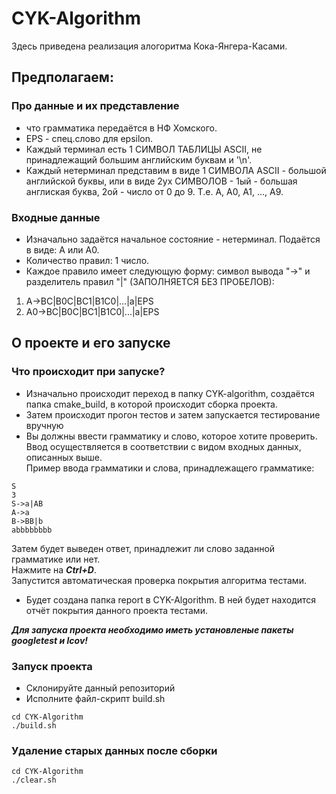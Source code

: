 # CYK-Algorithm
Здесь приведена реализация алогоритма Кока-Янгера-Касами.
## Предполагаем:
### Про данные и их представление
 - что грамматика передаётся в НФ Хомского.
 - EPS - спец.слово для epsilon.
 - Каждый терминал есть 1 СИМВОЛ ТАБЛИЦЫ ASCII, не принадлежащий большим английским буквам и '\n'.
 - Каждый нетерминал представим в виде 1 СИМВОЛА ASCII - большой английской буквы, или в виде 2ух СИМВОЛОВ - 1ый - большая англиская буква, 2ой - число от 0 до 9. Т.е. A, A0, A1, ..., A9.
### Входные данные
 - Изначально задаётся начальное состояние - нетерминал. Подаётся в виде: A или A0.
 - Количество правил: 1 число.
 - Каждое правило имеет следующую форму: символ вывода "->" и разделитель правил "|"  (ЗАПОЛНЯЕТСЯ БЕЗ ПРОБЕЛОВ):
 1. A->BC|B0C|BC1|B1C0|...|a|EPS
 2. A0->BC|B0C|BC1|B1C0|...|a|EPS
 
## О проекте и его запуске
### Что происходит при запуске?
 - Изначально происходит переход в папку CYK-algorithm, создаётся папка cmake_build, в которой происходит сборка проекта.
 - Затем происходит прогон тестов и затем запускается тестирование вручную
 - Вы должны ввести грамматику и слово, которое хотите проверить.\
 Ввод осуществляется в соответствии с видом входных данных, описанных выше.\
 Пример ввода грамматики и слова, принадлежащего грамматике:
 ````
S
3
S->a|AB
A->a
B->BB|b
abbbbbbbb
 ````
 Затем будет выведен ответ, принадлежит ли слово заданной грамматике или нет.\
 Нажмите на ***Ctrl+D***.\
 Запустится автоматическая проверка покрытия алгоритма тестами.
  - Будет создана папка report в CYK-Algorithm. В ней будет находится отчёт покрытия данного проекта тестами.
  
  ***Для запуска проекта необходимо иметь установленые пакеты googletest и lcov\!***
 ### Запуск проекта
 - Склонируйте данный репозиторий
 - Исполните файл-скрипт build.sh
 ````
 cd CYK-Algorithm
 ./build.sh
 ````
 ### Удаление старых данных после сборки
 ````
 cd CYK-Algorithm
 ./clear.sh
 ````
